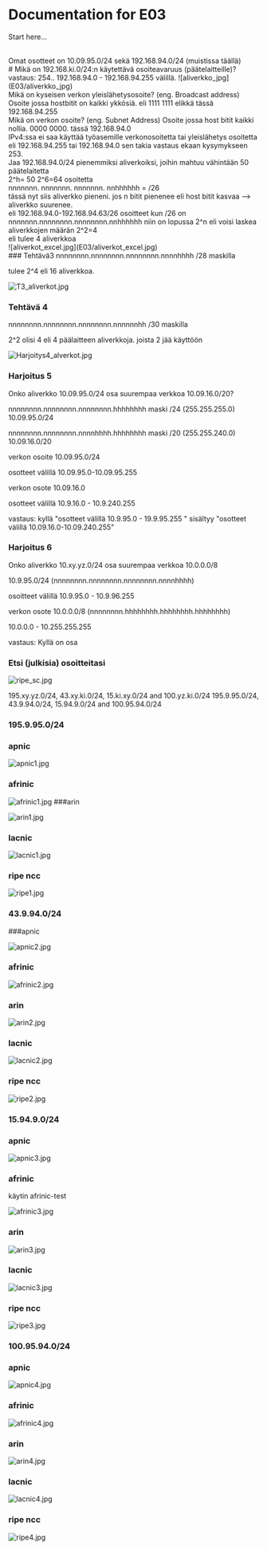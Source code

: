 # Documentation for E03

Start here...

<br/>
Omat osotteet on 10.09.95.0/24 sekä 192.168.94.0/24 (muistissa täällä)
<br/>
# Mikä on 192.168.ki.0/24:n käytettävä osoiteavaruus (päätelaitteille)?
vastaus: 254.. 192.168.94.0 - 192.168.94.255 välillä.
![aliverkko_jpg](E03/aliverkko_jpg)
<br/>
 Mikä on kyseisen verkon yleislähetysosoite? (eng. Broadcast address) 
 <br/>
 Osoite jossa hostbitit on kaikki ykkösiä. eli 1111 1111 elikkä tässä 192.168.94.255
 <br/>
 Mikä on verkon osoite? (eng. Subnet Address)
 Osoite jossa host bitit kaikki nollia. 0000 0000. tässä 192.168.94.0
<br/>
IPv4:ssa ei saa käyttää työasemille verkonosoitetta tai yleislähetys osoitetta
eli 192.168.94.255 tai 192.168.94.0 sen takia vastaus ekaan kysymykseen 253.
<br/>
Jaa 192.168.94.0/24 pienemmiksi aliverkoiksi, joihin mahtuu vähintään 50 päätelaitetta
<br/>
2^h= 50
2^6=64 osoitetta
<br/>
nnnnnnn. nnnnnnn. nnnnnnn. nnhhhhhh = /26
<br/>
tässä nyt siis aliverkko pieneni.
jos n bitit pienenee eli host bitit kasvaa --> aliverkko suurenee.
<br/>
eli 192.168.94.0-192.168.94.63/26 osoitteet
kun /26 on nnnnnnn.nnnnnnnn.nnnnnnnn.nnhhhhhh niin on lopussa 2^n eli voisi laskea aliverkkojen määrän 2^2=4
<br/>
eli tulee 4 aliverkkoa
<br/>
![aliverkot_excel.jpg](E03/aliverkot_excel.jpg)
<br/>
### Tehtävä3
nnnnnnnn.nnnnnnnn.nnnnnnnn.nnnnhhhh /28 maskilla

tulee 2^4 eli 16 aliverkkoa. 

![T3_aliverkot.jpg](E03/T3_aliverkot.jpg)

### Tehtävä 4

nnnnnnnn.nnnnnnnn.nnnnnnnn.nnnnnnhh /30 maskilla

2^2 olisi 4 eli 4 päälaitteen aliverkkoja. joista 2 jää käyttöön

![Harjoitys4_alverkot.jpg](E03/Harjoitys4_alverkot.jpg)

### Harjoitus 5

Onko aliverkko 10.09.95.0/24 osa suurempaa verkkoa 10.09.16.0/20?

nnnnnnnn.nnnnnnnn.nnnnnnnn.hhhhhhhh maski /24 (255.255.255.0) 10.09.95.0/24 

nnnnnnnn.nnnnnnnn.nnnnhhhh.hhhhhhhh  maski /20 (255.255.240.0) 10.09.16.0/20

verkon osoite 10.09.95.0/24

osotteet välillä 10.09.95.0-10.09.95.255 

verkon osote 10.09.16.0 

osotteet välillä 10.9.16.0 - 10.9.240.255

vastaus: kyllä "osotteet välillä 10.9.95.0 - 19.9.95.255 " sisältyy "osotteet välillä 10.09.16.0-10.09.240.255"

### Harjoitus 6

Onko aliverkko 10.xy.yz.0/24 osa suurempaa verkkoa 10.0.0.0/8

10.9.95.0/24 (nnnnnnnn.nnnnnnnn.nnnnnnnn.nnnnhhhh)

osoitteet välillä 10.9.95.0 - 10.9.96.255

verkon osote 10.0.0.0/8 (nnnnnnnn.hhhhhhhh.hhhhhhhh.hhhhhhhh)

10.0.0.0 - 10.255.255.255

vastaus: Kyllä on osa

### Etsi (julkisia) osoitteitasi

![ripe_sc.jpg](E03/ripe_sc.jpg)

195.xy.yz.0/24, 43.xy.ki.0/24, 15.ki.xy.0/24 and 100.yz.ki.0/24
195.9.95.0/24, 43.9.94.0/24, 15.94.9.0/24 and 100.95.94.0/24

### 195.9.95.0/24

### apnic

![apnic1.jpg](E03/apnic1.jpg)
### afrinic

![afrinic1.jpg](E03/afrinic1.jpg)
###arin

![arin1.jpg](E03/arin1.jpg)
### lacnic

![lacnic1.jpg](E03/lacnic1.jpg)

### ripe ncc

![ripe1.jpg](E03/ripe1.jpg)

### 43.9.94.0/24

###apnic

![apnic2.jpg](E03/apnic2.jpg)
### afrinic

![afrinic2.jpg](E03/afrinic2.jpg)
### arin

![arin2.jpg](E03/arin2.jpg)

### lacnic

![lacnic2.jpg](E03/lacnic2.jpg)

### ripe ncc

 ![ripe2.jpg](E03/ripe2.jpg)

### 15.94.9.0/24

### apnic

![apnic3.jpg](E03/apnic3.jpg)

### afrinic

käytin afrinic-test

![afrinic3.jpg](E03/afrinic1.jpg)

### arin

![arin3.jpg](E03/arin3.jpg)

### lacnic

![lacnic3.jpg](E03/lacnic3.jpg)

### ripe ncc

 ![ripe3.jpg](E03/ripe3.jpg)

### 100.95.94.0/24

### apnic

![apnic4.jpg](E03/apnic4.jpg)

### afrinic

![afrinic4.jpg](E03/afrinic4.jpg)

### arin

![arin4.jpg](E03/arin4.jpg)

### lacnic

![lacnic4.jpg](E03/lacnic4.jpg)

### ripe ncc

 ![ripe4.jpg](E03/ripe4.jpg)